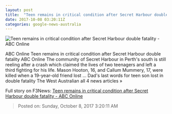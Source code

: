 ```yaml
---
layout: post
title:  "Teen remains in critical condition after Secret Harbour double fatality - ABC Online"
date: 2017-10-08 03:20:11Z
categories: google-news-australia
---
```


![Teen remains in critical condition after Secret Harbour double fatality - ABC Online](http://www.abc.net.au/news/image/9028018-1x1-700x700.jpg)

ABC Online Teen remains in critical condition after Secret Harbour double fatality ABC Online The community of Secret Harbour in Perth's south is still reeling after a crash which claimed the lives of two teenagers and left a third fighting for his life. Mason Hooton, 16, and Callum Mummery, 17, were killed when a 19-year-old friend lost ... Dad's last words for teen son lost in double fatality The West Australian all 4 news articles »


Full story on F3News: [Teen remains in critical condition after Secret Harbour double fatality - ABC Online](http://www.f3nws.com/n/bgBQSH)

> Posted on: Sunday, October 8, 2017 3:20:11 AM

